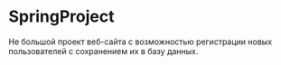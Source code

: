 # SpringProject
Не большой проект веб-сайта с возможностью регистрации новых пользователей с сохранением их в базу данных.

